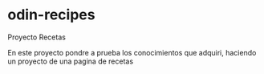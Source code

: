 # odin-recipes
Proyecto Recetas

En este proyecto pondre a prueba los conocimientos que adquiri, haciendo un proyecto de una pagina de recetas